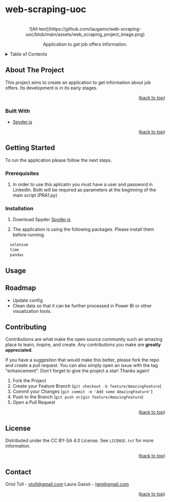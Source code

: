 # web-scraping-uoc

<!-- PROJECT LOGO -->
<br />
<div align="center">
    ![Alt text](https://github.com/laugamo/web-scraping-uoc/blob/main/assets/web_scraping_project_image.png)
  </a>


  <p align="center">
    Application to get job offers information.
  </p>
</div>

<!-- TABLE OF CONTENTS -->
<details>
  <summary>Table of Contents</summary>
  <ol>
    <li>
      <a href="#about-the-project">About The Project</a>
      <ul>
        <li><a href="#built-with">Built With</a></li>
      </ul>
    </li>
    <li>
      <a href="#getting-started">Getting Started</a>
      <ul>
        <li><a href="#prerequisites">Prerequisites</a></li>
        <li><a href="#installation">Installation</a></li>
      </ul>
    </li>
    <li><a href="#usage">Usage</a></li>
    <li><a href="#roadmap">Roadmap</a></li>
    <li><a href="#contributing">Contributing</a></li>
    <li><a href="#license">License</a></li>
    <li><a href="#contact">Contact</a></li>
  </ol>
</details>


<!-- ABOUT THE PROJECT -->
## About The Project

This project aims to create an application to get information about job offers.
Its development is in its early stages.
<p align="right">(<a href="#top">back to top</a>)</p>


### Built With

* [Spyder.js](https://docs.spyder-ide.org/5/installation.html)

<p align="right">(<a href="#top">back to top</a>)</p>

<!-- GETTING STARTED -->
## Getting Started
To run the application please follow the next steps.

### Prerequisites

1) In order to use this aplicatin you must have a user and password in LinkedIn.
   Both will be required as parameters at the beginning of the main script (PRA1.py)


### Installation

1. Download Spyder [Spyder.js](https://docs.spyder-ide.org/5/installation.html)

2. The application is using the following packages. Please install them before running.
  ```
    selenium
    time
    pandas
  ```

<!-- USAGE EXAMPLES -->
## Usage

<!-- ROADMAP -->
## Roadmap

- Update config 
- Clean data so that it can be further processed in Power BI or other visualization tools.

<!-- CONTRIBUTING -->
## Contributing

Contributions are what make the open source community such an amazing place to learn, inspire, and create. Any contributions you make are **greatly appreciated**.

If you have a suggestion that would make this better, please fork the repo and create a pull request. You can also simply open an issue with the tag "enhancement".
Don't forget to give the project a star! Thanks again!

1. Fork the Project
2. Create your Feature Branch (`git checkout -b feature/AmazingFeature`)
3. Commit your Changes (`git commit -m 'Add some AmazingFeature'`)
4. Push to the Branch (`git push origin feature/AmazingFeature`)
5. Open a Pull Request

<p align="right">(<a href="#top">back to top</a>)</p>



<!-- LICENSE -->
## License

Distributed under the CC BY-SA 4.0 License. See `LICENSE.txt` for more information.

<p align="right">(<a href="#top">back to top</a>)</p>

<!-- CONTACT -->
## Contact

Oriol Toll   - otoll@gmail.com
Laura Gassó  - lgm@gmail.com

<p align="right">(<a href="#top">back to top</a>)</p>


